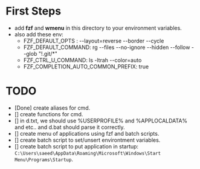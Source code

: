 # First Steps
- add __fzf__ and __wmenu__ in this directory to your environment variables.
- also add these env:
  - FZF_DEFAULT_OPTS : --layout=reverse --border --cycle
  - FZF_DEFAULT_COMMAND: rg --files --no-ignore --hidden --follow --glob "!.git/*"
  - FZF_CTRL_U_COMMAND: ls -ltrah --color=auto
  - FZF_COMPLETION_AUTO_COMMON_PREFIX: true

# TODO
- [Done] create aliases for cmd.
- [] create functions for cmd.
- [] in d.txt, we should use %USERPROFILE% and %APPLOCALDATA% and etc.. and d.bat should parse it correctly.
- [] create menu of applications using fzf and batch scripts.
- [] create batch script to set/unsert environtment variables.
- [] create batch script to put application in startup: `C:\Users\saeed\AppData\Roaming\Microsoft\Windows\Start Menu\Programs\Startup`.
